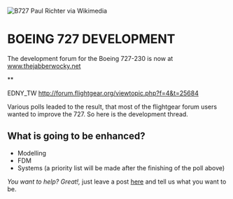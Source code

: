 ![B727 Paul Richter via Wikimedia](http://upload.wikimedia.org/wikipedia/commons/thumb/2/23/Boeing_727-LAB.jpg/800px-Boeing_727-LAB.jpg)

BOEING 727 DEVELOPMENT
==

The development forum for the Boeing 727-230 is now at<br>
www.thejabberwocky.net

**

EDNY_TW
http://forum.flightgear.org/viewtopic.php?f=4&t=25684

Various polls leaded to the result, that most of the flightgear forum users wanted to improve the 727. So here is the development thread.

What is going to be enhanced?
--

* Modelling
* FDM
* Systems (a priority list will be made after the finishing of the poll above)

*You want to help? Great!,* 
just leave a post <a href="http://thejabberwocky.net/viewtopic.php?f=15&t=86">here</a> and tell us what you want to be.